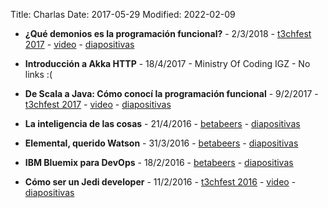 Title: Charlas
Date: 2017-05-29
Modified: 2022-02-09

* **¿Qué demonios es la programación funcional?** - 2/3/2018 - [t3chfest 2017](https://t3chfest.es/2018/programa/que-demonios-es-la-programacion-funcional/) - [video](https://youtu.be/hzy4_K25h3U) - [diapositivas](https://t3chfest.es/2018/static/resources/events_slides/RodrigoDeFrutos-ProgramacionFuncional.pdf%3Fq=1520103912)

* **Introducción a Akka HTTP** - 18/4/2017 - Ministry Of Coding IGZ - No links :(

* **De Scala a Java: Cómo conocí la programación funcional** - 9/2/2017 - [t3chfest 2017](https://t3chfest.uc3m.es/2017/programa/java-scala-programacion-funcional/) - [video](https://youtu.be/r0iStjRB5SM) - [diapositivas](https://www.slideshare.net/RodrigoDeFrutosBalle/de-java-a-scala-cmo-conoc-la-programacin-funcional)

* **La inteligencia de las cosas** - 21/4/2016 - [betabeers](https://betabeers.com/event/betabeers-madrid-64-apps-zombies-ibm-bluemix-iot-inminute-mumablue-3910/) - [diapositivas](/slides/IBM-IoT.pdf)

* **Elemental, querido Watson** - 31/3/2016 - [betabeers](https://betabeers.com/event/betabeers-madrid-63-smarttv-watson-outbarriers-3887/) - [diapositivas](/slides/IBM-Watson.pdf)

* **IBM Bluemix para DevOps** - 18/2/2016 - [betabeers](https://betabeers.com/event/betabeers-madrid-62-polymer-ibm-bluemix-devops-king-of-app-3719/) - [diapositivas](/slides/IBM-DevOps.pdf)

* **Cómo ser un Jedi developer** - 11/2/2016 - [t3chfest 2016](https://t3chfest.uc3m.es/2016/programa/como-ser-jedi-developer/) - [video](https://youtu.be/JbiUWwzWtS8) - [diapositivas](https://www.slideshare.net/RodrigoDeFrutosBalle/cmo-ser-un-jedi-developer)

